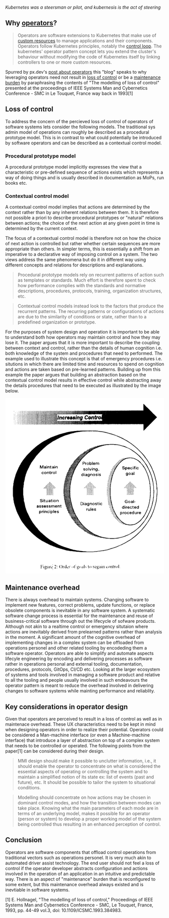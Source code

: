 *Kubernetes was a steersman or pilot, and kubernesis is the act of steering*

## Why [operators](https://kubernetes.io/docs/concepts/extend-kubernetes/operator/)?
> Operators are software extensions to Kubernetes that make use of [custom resources](https://kubernetes.io/docs/concepts/extend-kubernetes/api-extension/custom-resources/) to manage applications and their components. Operators follow Kubernetes principles, notably the [control loop](https://kubernetes.io/docs/concepts/architecture/controller). The kubernetes' operator pattern concept lets you extend the cluster's behaviour without modifying the code of Kubernetes itself by linking controllers to one or more custom resources.

Spurred by px.dev's [post about operators](https://blog.px.dev/k8s-operator/) this "blog" speaks to why leveraging operators need not result in [loss of control](https://blog.px.dev/k8s-operator/#loss-of-user-control) or be a [maintenance burden](https://blog.px.dev/k8s-operator/#maintenance-burden) by paraphrasing the contents of "The modelling of loss of control" presented at the proceedings of IEEE Systems Man and Cybernetics Conference - SMC in Le Touquet, France way back in 1993[1]

## Loss of control
To address the concern of the percieved loss of control of operators of software systems lets consider the following models. The traditional sys admin model of operations can roughly be described as a procedural prototype model.  This is in contrast to what could potentially be introduced by software operators and can be described as a contextual control model. 

### Procedural prototype model
A procedural prototype model implicitly expresses the view that a characteristic or pre-defined sequence of actions exists which represents a way of doing things and is usually described in documentation as MoPs, run books etc.

### Contextual control model
A contextual control model implies that actions are determined by the context rather than by any inherent relations between them. It is therefore not possible a priori to describe procedural prototypes or "natural" relations between actions; the choice of the next action at any given point in time is determined by the current context. 

The focus of a contextual control model is therefore not on how the choice of next action is controlled but rather whether certain sequences are more appropriate than others. In simpler terms, this is essentially a shift from an imperative to a declarative way of imposing control on a system. The two views address the same phenomena but do it in different way using different concepts and relations for descriptions and explanations. 

>Procedural prototype models rely on recurrent patterns of action such as templates or standards. Much effort is therefore spent to check how performance complies with the standards and normative descriptions, procedures, protocols, training, organization structures, etc.
>

>Contextual control models instead look to the factors that produce the recurrent patterns. The recurring patterns or configurations of actions are due to the similarity of conditions or state, rather than to a predefined organization or prototype. 
>

For the purposes of system design and operation it is important to be able to understand both how operators may maintain control and how they may lose it. The paper argues that it is more important to describe the coupling between context and control, rather than the details of human cognition i.e. both knowledge of the system and procedures that need to performed. The example used to illustrate this concept is that of emergency procedures i.e. situtions in which there are limited time and resources to spend on cognition and actions are taken based on pre-learned patterns. Building up from this example the paper argues that building an abstraction based on the contextual control model results in effective control while abstracting away the details procedures that need to be executed as illustrated by the image below.

<p align="center">
  <img src="images/control.png" />
</p>

## Maintenance overhead
There is always overhead to maintain systems. Changing software to implement new features, correct problems, update functions, or replace obsolete components is inevitable in any software system. A systematic software change process is essential for the maintenance and reuse of business-critical software through out the lifecycle of sofware products. Although not akin to a realtime control or emergency situtaion where actions are inevitably derived from prelearned patterns rather than analysis in the moment. A significant amount of the cognitive overhead of implementing changes in a complex system can be offloaded from operations personel and other related tooling by encodeding them a software operator. Operators are able to simplify and automate aspects lifecyle engineering by encoding and delivering processes as software rather in operations personal and external tooling, documentation, procedures, protocols, GitOps, CI/CD etc. Looking at the larger ecosystem of systems and tools involved in managing a software product and relative to all the tooling and people usually involved in such endeavours the operator pattern is meant to reduce the overhead involved in delivering changes to software systems while mainting performance and reliablity.

## Key considerations in operator design
Given that operators are perceived to result in a loss of control as well as in maintenace overhead. These UX characteristics need to be kept in mind when designing operators in order to realize their potential. Operators could be considered a Man-machine interface (or even a Machine-machine interface) that introduce a layer of abstraction on top of a complex system that needs to be controlled or operated. The following points from the paper[1] can be considered during their design.

>MMI design should make it possible to unclutter information, i.e., it should enable the operator to concentrate on what is considered the essential aspects of operating or controlling the system and to maintain a simplified notion of its state ex: list of events (past and future), etc. It should be possible to tailor the system to situational conditions.
>

>Modelling should concentrate on how actions may be chosen in dominant control modes, and how the transition between modes can take place. Knowing what the main parameters of each mode are in terms of an underlying model, makes it possible for an operator (person or system) to develop a proper working model of the system being controlled thus resulting in an enhanced perception of control.
>

## Conclusion
Operators are software components that offload control operations from traditional vectors such as operations personel. It is very much akin to automated driver assist technology. The end user should not feel a loss of control if the operator developer abstracts configuration and actions involved in the operation of an application in an intuitive and predictable way. There is an aspect of "maintenance" burden that is reconfigured to some extent, but this maintenance overhead always existed and is inevtiable in software systems.

[1] E. Hollnagel, "The modelling of loss of control," Proceedings of IEEE Systems Man and Cybernetics Conference - SMC, Le Touquet, France, 1993, pp. 44-49 vol.3, doi: 10.1109/ICSMC.1993.384983.
